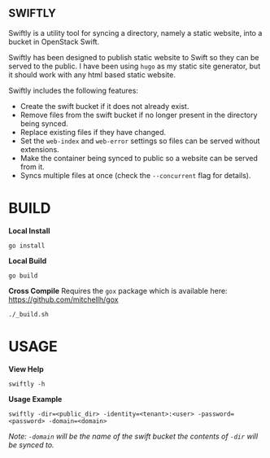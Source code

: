 SWIFTLY
-------

Swiftly is a utility tool for syncing a directory, namely a static website, into a bucket in OpenStack Swift.

Swiftly has been designed to publish static website to Swift so they can be served to the public.  I have been using `hugo` as my static site generator, but it should work with any html based static website.

Swiftly includes the following features:
- Create the swift bucket if it does not already exist.
- Remove files from the swift bucket if no longer present in the directory being synced.
- Replace existing files if they have changed.
- Set the `web-index` and `web-error` settings so files can be served without extensions.
- Make the container being synced to public so a website can be served from it.
- Syncs multiple files at once (check the `--concurrent` flag for details).

BUILD
=====

**Local Install**
```
go install
```

**Local Build**
```
go build
```

**Cross Compile**
Requires the `gox` package which is available here: https://github.com/mitchellh/gox
```
./_build.sh
```

USAGE
=====

**View Help**
```
swiftly -h
```

**Usage Example**
```
swiftly -dir=<public_dir> -identity=<tenant>:<user> -password=<password> -domain=<domain>
```
*Note: `-domain` will be the name of the swift bucket the contents of `-dir` will be synced to.*
